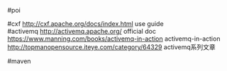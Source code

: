 #poi

#cxf
http://cxf.apache.org/docs/index.html  use guide <br>
#activemq
http://activemq.apache.org/   official doc<br>
https://www.manning.com/books/activemq-in-action  activemq-in-action<br>
http://topmanopensource.iteye.com/category/64329  activemq系列文章<br>

#maven
